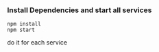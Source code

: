 
### Install Dependencies and start all services 
```
npm install
npm start 

```
do it for each service